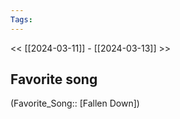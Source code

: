 ```yaml
---
Tags: 
---
```

 << [[2024-03-11]] - [[2024-03-13]] >> 
## Favorite song
(Favorite_Song:: [Fallen Down])
